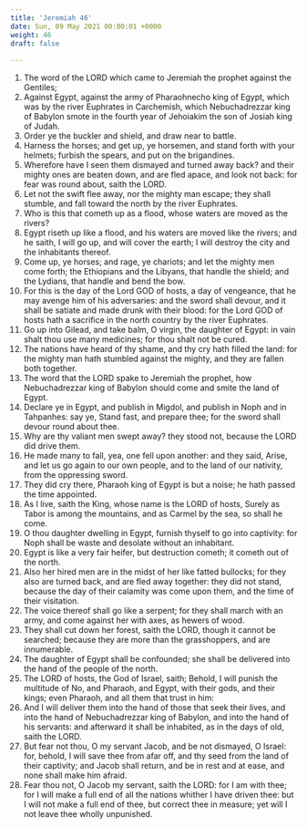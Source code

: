 ```yaml
---
title: 'Jeremiah 46'
date: Sun, 09 May 2021 00:00:01 +0000
weight: 46
draft: false
  
---
```


1. The word of the LORD which came to Jeremiah the prophet against the Gentiles;
2. Against Egypt, against the army of Pharaohnecho king of Egypt, which was by the river Euphrates in Carchemish, which Nebuchadrezzar king of Babylon smote in the fourth year of Jehoiakim the son of Josiah king of Judah.
3. Order ye the buckler and shield, and draw near to battle.
4. Harness the horses; and get up, ye horsemen, and stand forth with your helmets; furbish the spears, and put on the brigandines.
5. Wherefore have I seen them dismayed and turned away back? and their mighty ones are beaten down, and are fled apace, and look not back: for fear was round about, saith the LORD.
6. Let not the swift flee away, nor the mighty man escape; they shall stumble, and fall toward the north by the river Euphrates.
7. Who is this that cometh up as a flood, whose waters are moved as the rivers?
8. Egypt riseth up like a flood, and his waters are moved like the rivers; and he saith, I will go up, and will cover the earth; I will destroy the city and the inhabitants thereof.
9. Come up, ye horses; and rage, ye chariots; and let the mighty men come forth; the Ethiopians and the Libyans, that handle the shield; and the Lydians, that handle and bend the bow.
10. For this is the day of the Lord GOD of hosts, a day of vengeance, that he may avenge him of his adversaries: and the sword shall devour, and it shall be satiate and made drunk with their blood: for the Lord GOD of hosts hath a sacrifice in the north country by the river Euphrates.
11. Go up into Gilead, and take balm, O virgin, the daughter of Egypt: in vain shalt thou use many medicines; for thou shalt not be cured.
12. The nations have heard of thy shame, and thy cry hath filled the land: for the mighty man hath stumbled against the mighty, and they are fallen both together.
13. The word that the LORD spake to Jeremiah the prophet, how Nebuchadrezzar king of Babylon should come and smite the land of Egypt.
14. Declare ye in Egypt, and publish in Migdol, and publish in Noph and in Tahpanhes: say ye, Stand fast, and prepare thee; for the sword shall devour round about thee.
15. Why are thy valiant men swept away? they stood not, because the LORD did drive them.
16. He made many to fall, yea, one fell upon another: and they said, Arise, and let us go again to our own people, and to the land of our nativity, from the oppressing sword.
17. They did cry there, Pharaoh king of Egypt is but a noise; he hath passed the time appointed.
18. As I live, saith the King, whose name is the LORD of hosts, Surely as Tabor is among the mountains, and as Carmel by the sea, so shall he come.
19. O thou daughter dwelling in Egypt, furnish thyself to go into captivity: for Noph shall be waste and desolate without an inhabitant.
20. Egypt is like a very fair heifer, but destruction cometh; it cometh out of the north.
21. Also her hired men are in the midst of her like fatted bullocks; for they also are turned back, and are fled away together: they did not stand, because the day of their calamity was come upon them, and the time of their visitation.
22. The voice thereof shall go like a serpent; for they shall march with an army, and come against her with axes, as hewers of wood.
23. They shall cut down her forest, saith the LORD, though it cannot be searched; because they are more than the grasshoppers, and are innumerable.
24. The daughter of Egypt shall be confounded; she shall be delivered into the hand of the people of the north.
25. The LORD of hosts, the God of Israel, saith; Behold, I will punish the multitude of No, and Pharaoh, and Egypt, with their gods, and their kings; even Pharaoh, and all them that trust in him:
26. And I will deliver them into the hand of those that seek their lives, and into the hand of Nebuchadrezzar king of Babylon, and into the hand of his servants: and afterward it shall be inhabited, as in the days of old, saith the LORD.
27. But fear not thou, O my servant Jacob, and be not dismayed, O Israel: for, behold, I will save thee from afar off, and thy seed from the land of their captivity; and Jacob shall return, and be in rest and at ease, and none shall make him afraid.
28. Fear thou not, O Jacob my servant, saith the LORD: for I am with thee; for I will make a full end of all the nations whither I have driven thee: but I will not make a full end of thee, but correct thee in measure; yet will I not leave thee wholly unpunished.
